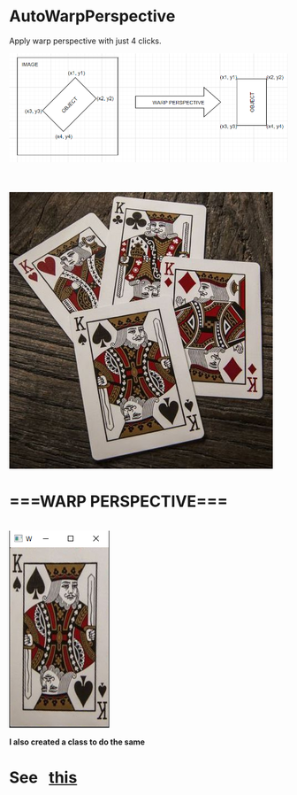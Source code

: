 # AutoWarpPerspective
Apply warp perspective with just 4 clicks.

<img src="https://github.com/BhavyaShah1234/AutoWarpPerspective/blob/main/Screenshot%202021-10-16%20140516.png">
<br>
<br>
<br>
<br>
<img src="https://github.com/BhavyaShah1234/AutoWarpPerspective/blob/main/cards.jpg">
<h1>===WARP PERSPECTIVE===</h1>
<br>
<img src="https://github.com/BhavyaShah1234/AutoWarpPerspective/blob/main/Screenshot%202021-10-16%20141505.png">

<b>I also created a class to do the same</b>
<h1>
  See
  &nbsp;
  <a href="https://github.com/BhavyaShah1234/AutoWarpPerspective/blob/main/AutoWarpPerspectiveClass.py">
    this
  </a>
<h1>
